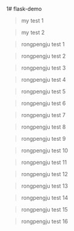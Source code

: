 1# flask-demo

> my test 1

> my test 2

> rongpengju test 1

> rongpengju test 2

> rongpengju test 3

> rongpengju test 4

> rongpengju test 5

> rongpengju test 6

> rongpengju test 7

> rongpengju test 8

> rongpengju test 9

> rongpengju test 10

> rongpengju test 11

> rongpengju test 12

> rongpengju test 13

> rongpengju test 14

> rongpengju test 15

> rongpengju test 16
